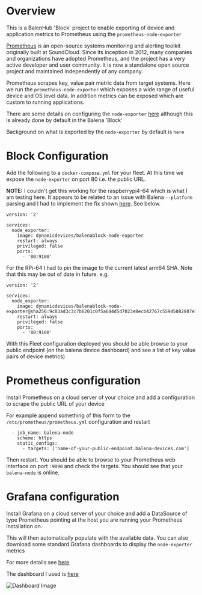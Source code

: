 # Overview

This is a BalenHub 'Block' project to enable exporting of device and application metrics to Prometheus using the `prometheus-node-exporter`

[Prometheus](https://prometheus.io/docs/introduction/overview) is an open-source systems monitoring and alerting toolkit originally built at SoundCloud. Since its inception in 2012, many companies and organizations have adopted Prometheus, and the project has a very active developer and user community. It is now a standalone open source project and maintained independently of any company.

Prometheus scrapes key, value pair metric data from target systems. Here we run the `prometheus-node-exporter` which exposes a wide range of useful device and OS level data. In addition metrics can be exposed which are custom to running applications.

There are some details on configuring the `node-exporter` [here](https://prometheus.io/docs/guides/node-exporter) although this is already done by default in the Balena 'Block'

Background on what is exported by the `node-exporter` by default is `here`

# Block Configuration

Add the following to a `docker-compose.yml` for your fleet. At this time we expose the `node-exporter` on port 80 i.e. the public URL.

**NOTE:** I couldn't get this working for the raspberrypi4-64 which is what I am testing here. It appears to be related to an issue with Balena `--platform` parsing and I had to implement the fix shown [here](https://github.com/balena-io/balena-cli/issues/1408). See below.

```
version: '2'

services:
  node_exporter:
    image: dynamicdevices/balenablock-node-exporter
    restart: always
    privileged: false
    ports:
      - '80:9100'
```

For the RPi-64 I had to pin the image to the current latest arm64 SHA. Note that this may be out of date in future. e.g.

```
version: '2'

services:
  node_exporter:
    image: dynamicdevices/balenablock-node-exporter@sha256:9c03ad3c3c7b6201c0f5a644d5d7023e8ecb42767c55945082807e16e4eb60de
    restart: always
    privileged: false
    ports:
      - '80:9100'
```

With this Fleet configuration deployed you should be able browse to your public endpoint (on the balena device dashboard) and see a list of key value pairs of device metrics)

# Prometheus configuration

Install Prometheus on a cloud server of your choice and add a configuration to scrape the public URL of your device

For example append something of this form to the `/etc/prometheus/prometheus.yml` configuration and restart

```
  - job_name: balena-node
    scheme: https
    static_configs:
      - targets: ['name-of-your-public-endpoint.balena-devices.com']
```

Then restart. You should be able to browse to your Prometheus web interface on port `:9090` and check the targets. You should see that your `balena-node` is online.

# Grafana configuration

Install Grafana on a cloud server of your choice and add a DataSource of type Prometheus pointing at the host you are running your Prometheus installation on.

This will then automatically populate with the available data. You can also download some standard Grafana dashboards to display the `node-exporter` metrics

For more details see [here](https://prometheus.io/docs/visualization/grafana/)

The dashboard I used is [here](https://grafana.com/grafana/dashboards/1860)

![Dashboard Image](https://grafana.com/api/dashboards/1860/images/7994/image)

